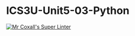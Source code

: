 # ICS3U-Unit5-03-Python

[![Mr Coxall's Super Linter](https://github.com/maliksalem1/ICS3U-Unit5-03-Python/workflows/Mr%20Coxall's%20Super%20Linter/badge.svg)](https://github.com/maliksalem1/ICS3U-Unit5-03-Python/actions/)
